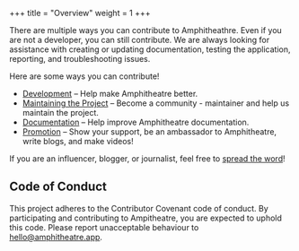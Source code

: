 +++
title = "Overview"
weight = 1
+++

There are multiple ways you can contribute to Amphitheathre. Even if you are not a developer, you can still contribute. We are always looking for assistance with creating or updating documentation, testing the application, reporting, and troubleshooting issues.

Here are some ways you can contribute!

- [Development](@/contributing/development.md) – Help make Amphitheatre better.
- [Maintaining the Project](@/contributing/maintainers.md) – Become a community - maintainer and help us maintain the project.
- [Documentation](@/contributing/documentation.md) – Help improve Amphitheatre documentation.
- [Promotion](@/contributing/promotion.md) – Show your support, be an ambassador to Amphitheatre, write blogs, and make videos!

If you are an influencer, blogger, or journalist, feel free to [spread the word](@/contributing/promotion.md)!

## Code of Conduct
This project adheres to the Contributor Covenant code of conduct. By participating and contributing to Ampitheatre, you are expected to uphold this code. Please report unacceptable behaviour to hello@amphitheatre.app.